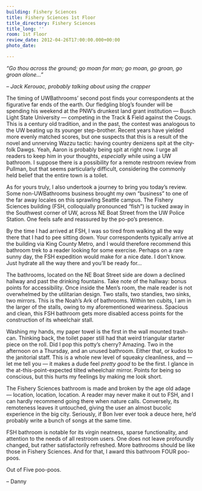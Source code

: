 ```yaml
---
building: Fishery Sciences
title: Fishery Sciences 1st Floor
title_directory: Fishery Sciences
title_long: ''
room: 1st Floor
review_date: 2012-04-26T17:00:00.000+00:00
photo_date: 

---
```

_“Go thou across the ground; go moan for man; go moan, go groan, go groan alone…”_

_– Jack Kerouac, probably talking about using the crapper_

The timing of UWBathrooms’ second post finds your correspondents at the figurative far ends of the earth. Our fledgling blog’s founder will be spending his weekend at the PNW’s drunkest land grant institution — Busch Light State University — competing in the Track & Field against the Cougs. This is a century old tradition, and in the past, the contest was analogous to the UW beating up its younger step-brother. Recent years have yielded more evenly matched scores, but one suspects that this is a result of the novel and unnerving Wazzu tactic: having country denizens spit at the city-folk Dawgs. Yeah, Aaron is probably being spit at right now. I urge all readers to keep him in your thoughts, _especially_ while using a UW bathroom. I suppose there is a possibility for a remote restroom review from Pullman, but that seems particularly difficult, considering the commonly held belief that the entire town is a toilet.

As for yours truly, I also undertook a journey to bring you today’s review. Some non-UWBathrooms business brought my own “business” to one of the far away locales on this sprawling Seattle campus. The Fishery Sciences building (FSH, colloquially pronounced “fish”) is tucked away in the Southwest corner of UW, across NE Boat Street from the UW Police Station. One feels safe and reassured by the po-po’s presence.

By the time I had arrived at FSH, I was so tired from walking all the way there that I had to pee sitting down. Your correspondents typically arrive at the building via King County Metro, and I would therefore recommend this bathroom trek to a reader looking for some exercise. Perhaps on a rare sunny day, the FSH expedition would make for a nice date. I don’t know. Just hydrate all the way there and you’ll be ready for…

The bathrooms, located on the NE Boat Street side are down a declined hallway and past the drinking fountains. Take note of the hallway: bonus points for accessibility. Once inside the Men’s room, the male reader is not overwhelmed by the utilitarian design. Two stalls, two standies, two sinks, two mirrors. This is the Noah’s Ark of bathrooms. Within ten cubits, I am in the larger of the stalls, owing to my aforementioned weariness. Spacious and clean, this FSH bathroom gets more disabled access points for the construction of its wheelchair stall.

Washing my hands, my paper towel is the first in the wall mounted trash-can. Thinking back, the toilet paper still had that weird triangular starter piece on the roll. Did I pop this potty’s cherry? Amazing. Two in the afternoon on a Thursday, and an unused bathroom. Either that, or kudos to the janitorial staff. This is a whole new level of squeaky cleanliness, and — let me tell you — it makes a dude feel _pretty good_ to be the first. I glance in the at-this-point-expected tilted wheelchair mirror. Points for being so conscious, but this hurts my feelings by making me look short.

The Fishery Sciences bathroom is made and broken by the age old adage — location, location, location. A reader may never make it out to FSH, and I can hardly recommend going there when nature calls. Conversely, its remoteness leaves it untouched, giving the user an almost bucolic experience in the big city. Seriously, if Bon Iver ever took a deuce here, he’d probably write a bunch of songs at the same time.

FSH bathroom is notable for its virgin neatness, sparse functionality, and attention to the needs of all restroom users. One does not leave profoundly changed, but rather satisfactorily refreshed. More bathrooms should be like those in Fishery Sciences. And for that, I award this bathroom FOUR poo-poos.

Out of Five poo-poos.

– Danny